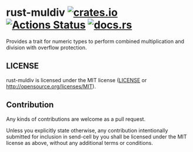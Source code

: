 # rust-muldiv [![crates.io](https://img.shields.io/crates/v/muldiv.svg)](https://crates.io/crates/muldiv) [![Actions Status](https://github.com/sdroege/rust-muldiv/workflows/rust-muldiv/badge.svg)](https://github.com/sdroege/rust-muldiv/actions) [![docs.rs](https://docs.rs/muldiv/badge.svg)](https://docs.rs/muldiv)

Provides a trait for numeric types to perform combined multiplication and
division with overflow protection.

## LICENSE

rust-muldiv is licensed under the MIT license ([LICENSE](LICENSE) or
http://opensource.org/licenses/MIT).

## Contribution

Any kinds of contributions are welcome as a pull request.

Unless you explicitly state otherwise, any contribution intentionally submitted
for inclusion in send-cell by you shall be licensed under the MIT license as above,
without any additional terms or conditions.
